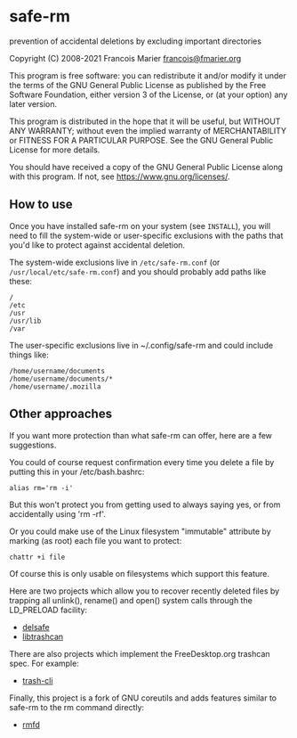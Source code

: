 # safe-rm

prevention of accidental deletions by excluding important directories

Copyright (C) 2008-2021  Francois Marier <francois@fmarier.org>

This program is free software: you can redistribute it and/or modify
it under the terms of the GNU General Public License as published by
the Free Software Foundation, either version 3 of the License, or
(at your option) any later version.

This program is distributed in the hope that it will be useful,
but WITHOUT ANY WARRANTY; without even the implied warranty of
MERCHANTABILITY or FITNESS FOR A PARTICULAR PURPOSE.  See the
GNU General Public License for more details.

You should have received a copy of the GNU General Public License
along with this program.  If not, see <https://www.gnu.org/licenses/>.

## How to use

Once you have installed safe-rm on your system (see `INSTALL`), you will need to
fill the system-wide or user-specific exclusions with the paths that you'd like
to protect against accidental deletion.

The system-wide exclusions live in `/etc/safe-rm.conf` (or `/usr/local/etc/safe-rm.conf`)
and you should probably add paths like these:

    /
    /etc
    /usr
    /usr/lib
    /var

The user-specific exclusions live in ~/.config/safe-rm and could include things like:

    /home/username/documents
    /home/username/documents/*
    /home/username/.mozilla

## Other approaches

If you want more protection than what safe-rm can offer, here are a few suggestions.

You could of course request confirmation every time you delete a file by putting this in
your /etc/bash.bashrc:

    alias rm='rm -i'

But this won't protect you from getting used to always saying yes, or from accidentally
using 'rm -rf'.

Or you could make use of the Linux filesystem "immutable" attribute by marking (as root)
each file you want to protect:

    chattr +i file

Of course this is only usable on filesystems which support this feature.

Here are two projects which allow you to recover recently deleted files by trapping
all unlink(), rename() and open() system calls through the LD_PRELOAD facility:

* [delsafe](https://web.archive.org/web/20081027033142/http://homepage.esoterica.pt:80/~nx0yew/delsafe/)
* [libtrashcan](http://hpux.connect.org.uk/hppd/hpux/Development/Libraries/libtrash-0.2/readme.html)

There are also projects which implement the FreeDesktop.org trashcan spec. For example:

* [trash-cli](https://github.com/andreafrancia/trash-cli)

Finally, this project is a fork of GNU coreutils and adds features similar to safe-rm
to the rm command directly:

* [rmfd](https://github.com/d5h/rmfd)
